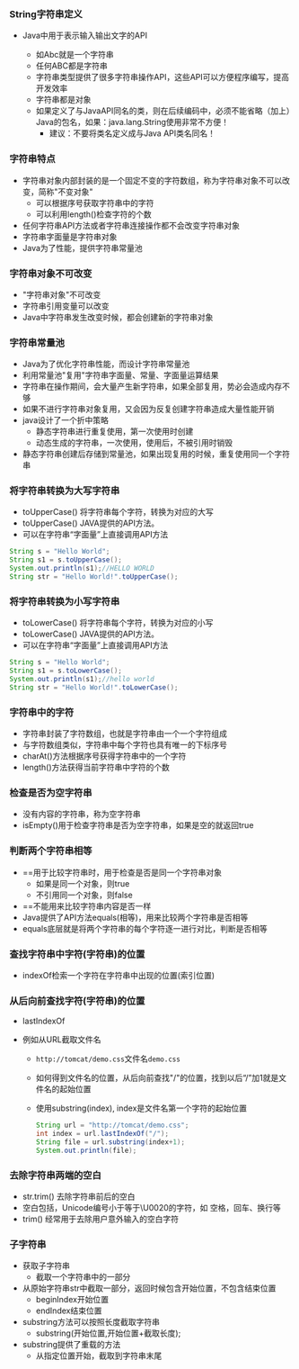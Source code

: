 ### String字符串定义

- Java中用于表示输入输出文字的API

  - 如Abc就是一个字符串
  - 任何ABC都是字符串
  - 字符串类型提供了很多字符串操作API，这些API可以方便程序编写，提高开发效率
  - 字符串都是对象
  - 如果定义了与JavaAPI同名的类，则在后续编码中，必须不能省略（加上）Java的包名，如果：java.lang.String使用非常不方便！
    - 建议：不要将类名定义成与Java API类名同名！

### 字符串特点

- 字符串对象内部封装的是一个固定不变的字符数组，称为字符串对象不可以改变，简称"不变对象"
  - 可以根据序号获取字符串中的字符
  - 可以利用length()检查字符的个数
- 任何字符串API方法或者字符串连接操作都不会改变字符串对象
- 字符串字面量是字符串对象
- Java为了性能，提供字符串常量池

### 字符串对象不可改变

- "字符串对象"不可改变
- 字符串引用变量可以改变
- Java中字符串发生改变时候，都会创建新的字符串对象

### 字符串常量池

- Java为了优化字符串性能，而设计字符串常量池
- 利用常量池"复用"字符串字面量、常量、字面量运算结果
- 字符串在操作期间，会大量产生新字符串，如果全部复用，势必会造成内存不够
- 如果不进行字符串对象复用，又会因为反复创建字符串造成大量性能开销
- java设计了一个折中策略
  - 静态字符串进行重复使用，第一次使用时创建
  - 动态生成的字符串，一次使用，使用后，不被引用时销毁
- 静态字符串创建后存储到常量池，如果出现复用的时候，重复使用同一个字符串

### 将字符串转换为大写字符串

- toUpperCase() 将字符串每个字符，转换为对应的大写
- toUpperCase() JAVA提供的API方法。
- 可以在字符串“字面量”上直接调用API方法

```java
String s = "Hello World";
String s1 = s.toUpperCase();
System.out.println(s1);//HELLO WORLD
String str = "Hello World!".toUpperCase();
```

### 将字符串转换为小写字符串

- toLowerCase() 将字符串每个字符，转换为对应的小写
- toLowerCase() JAVA提供的API方法。
- 可以在字符串“字面量”上直接调用API方法

```java
String s = "Hello World";
String s1 = s.toLowerCase();
System.out.println(s1);//hello world
String str = "Hello World!".toLowerCase();
```

### 字符串中的字符

- 字符串封装了字符数组，也就是字符串由一个一个字符组成
- 与字符数组类似，字符串中每个字符也具有唯一的下标序号
- charAt()方法根据序号获得字符串中的一个字符
- length()方法获得当前字符串中字符的个数

### 检查是否为空字符串

- 没有内容的字符串，称为空字符串
- isEmpty()用于检查字符串是否为空字符串，如果是空的就返回true

### 判断两个字符串相等

- ==用于比较字符串时，用于检查是否是同一个字符串对象
  - 如果是同一个对象，则true
  - 不引用同一个对象，则false
- ==不能用来比较字符串内容是否一样
- Java提供了API方法equals(相等)，用来比较两个字符串是否相等
- equals底层就是将两个字符串的每个字符逐一进行对比，判断是否相等

### 查找字符串中字符(字符串)的位置

- indexOf检索一个字符在字符串中出现的位置(索引位置)

### 从后向前查找字符(字符串)的位置

- lastIndexOf

- 例如从URL截取文件名

  - `http://tomcat/demo.css`文件名`demo.css`

  - 如何得到文件名的位置，从后向前查找"/"的位置，找到以后“/”加1就是文件名的起始位置

  - 使用substring(index), index是文件名第一个字符的起始位置

    ```java
    String url = "http://tomcat/demo.css";
    int index = url.lastIndexOf("/");
    String file = url.substring(index+1);
    System.out.println(file); 
    ```

### 去除字符串两端的空白

- str.trim() 去除字符串前后的空白
- 空白包括，Unicode编号小于等于\U0020的字符，如 空格，回车、换行等
- trim() 经常用于去除用户意外输入的空白字符 

### 子字符串

- 获取子字符串
  - 截取一个字符串中的一部分
- 从原始字符串str中截取一部分，返回时候包含开始位置，不包含结束位置
  - beginIndex开始位置
  - endIndex结束位置
- substring方法可以按照长度截取字符串
  - substring(开始位置,开始位置+截取长度);
- substring提供了重载的方法
  - 从指定位置开始，截取到字符串末尾